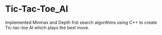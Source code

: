 # Tic-Tac-Toe_AI
Implemented Minmax and Depth frst search algorithms using C++ to create Tic-tac-toe AI which plays the best move.
